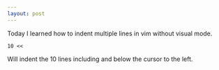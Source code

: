```yaml
---
layout: post
---
```


Today I learned how to indent multiple lines in vim without visual mode.

    10 <<

Will indent the 10 lines including and below the cursor to the left.